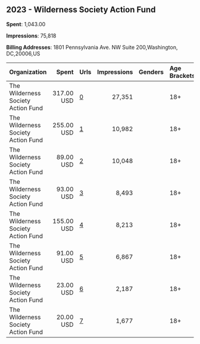 ## 2023 - Wilderness Society Action Fund 
**Spent**: 1,043.00

**Impressions**: 75,818

**Billing Addresses**: 1801 Pennsylvania Ave. NW Suite 200,Washington, DC,20006,US

|Organization|Spent|Urls|Impressions|Genders|Age Brackets|Country Codes|
|:---|---:|:---|---:|:---|:---|:---|
|The Wilderness Society Action Fund|317.00 USD|[0](https://www.snap.com/political-ads/asset/fc202e2cb6dbccf712a9bfa717aff70791bfc651c098ae7cfa425d9dae54735c?mediaType=mp4)|27,351||18+|united states|
|The Wilderness Society Action Fund|255.00 USD|[1](https://www.snap.com/political-ads/asset/fc202e2cb6dbccf712a9bfa717aff70791bfc651c098ae7cfa425d9dae54735c?mediaType=mp4)|10,982||18+|united states|
|The Wilderness Society Action Fund|89.00 USD|[2](https://www.snap.com/political-ads/asset/173768732dea7111dbc601a21f90c2272e21a10548455bf5349539d154d48b3f?mediaType=mp4)|10,048||18+|united states|
|The Wilderness Society Action Fund|93.00 USD|[3](https://www.snap.com/political-ads/asset/173768732dea7111dbc601a21f90c2272e21a10548455bf5349539d154d48b3f?mediaType=mp4)|8,493||18+|united states|
|The Wilderness Society Action Fund|155.00 USD|[4](https://www.snap.com/political-ads/asset/ae19ed27a4d3b24253a60256d03924645e345e601db5623d7d55b977e1ac022e?mediaType=mp4)|8,213||18+|united states|
|The Wilderness Society Action Fund|91.00 USD|[5](https://www.snap.com/political-ads/asset/ae19ed27a4d3b24253a60256d03924645e345e601db5623d7d55b977e1ac022e?mediaType=mp4)|6,867||18+|united states|
|The Wilderness Society Action Fund|23.00 USD|[6](https://www.snap.com/political-ads/asset/b8a06bc1a8a6af80eff86583b8ae160b3ed29fdf451d0cab61903d0a04326b75?mediaType=mp4)|2,187||18+|united states|
|The Wilderness Society Action Fund|20.00 USD|[7](https://www.snap.com/political-ads/asset/b8a06bc1a8a6af80eff86583b8ae160b3ed29fdf451d0cab61903d0a04326b75?mediaType=mp4)|1,677||18+|united states|
